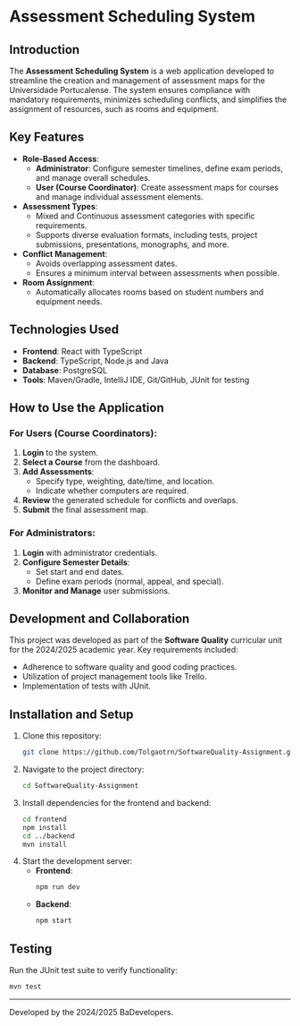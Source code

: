 # Assessment Scheduling System

## Introduction
The **Assessment Scheduling System** is a web application developed to streamline the creation and management of assessment maps for the Universidade Portucalense. The system ensures compliance with mandatory requirements, minimizes scheduling conflicts, and simplifies the assignment of resources, such as rooms and equipment.

## Key Features
- **Role-Based Access**:
  - **Administrator**: Configure semester timelines, define exam periods, and manage overall schedules.
  - **User (Course Coordinator)**: Create assessment maps for courses and manage individual assessment elements.
- **Assessment Types**:
  - Mixed and Continuous assessment categories with specific requirements.
  - Supports diverse evaluation formats, including tests, project submissions, presentations, monographs, and more.
- **Conflict Management**:
  - Avoids overlapping assessment dates.
  - Ensures a minimum interval between assessments when possible.
- **Room Assignment**:
  - Automatically allocates rooms based on student numbers and equipment needs.

## Technologies Used
- **Frontend**: React with TypeScript
- **Backend**: TypeScript, Node.js and Java
- **Database**: PostgreSQL
- **Tools**: Maven/Gradle, IntelliJ IDE, Git/GitHub, JUnit for testing

## How to Use the Application
### For Users (Course Coordinators):
1. **Login** to the system.
2. **Select a Course** from the dashboard.
3. **Add Assessments**:
   - Specify type, weighting, date/time, and location.
   - Indicate whether computers are required.
4. **Review** the generated schedule for conflicts and overlaps.
5. **Submit** the final assessment map.

### For Administrators:
1. **Login** with administrator credentials.
2. **Configure Semester Details**:
   - Set start and end dates.
   - Define exam periods (normal, appeal, and special).
3. **Monitor and Manage** user submissions.

## Development and Collaboration
This project was developed as part of the **Software Quality** curricular unit for the 2024/2025 academic year. Key requirements included:
- Adherence to software quality and good coding practices.
- Utilization of project management tools like Trello.
- Implementation of tests with JUnit.

## Installation and Setup
1. Clone this repository:
   ```bash
   git clone https://github.com/Tolgaotrn/SoftwareQuality-Assignment.git
   ```
2. Navigate to the project directory:
   ```bash
   cd SoftwareQuality-Assignment
   ```
3. Install dependencies for the frontend and backend:
   ```bash
   cd frontend
   npm install
   cd ../backend
   mvn install
   ```
4. Start the development server:
   - **Frontend**:
     ```bash
     npm run dev
     ```
   - **Backend**:
     ```bash
     npm start
     ```

## Testing
Run the JUnit test suite to verify functionality:
```bash
mvn test
```

---
Developed by the 2024/2025 BaDevelopers.
